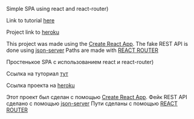 Simple SPA using react and react-router)

Link to tutorial [here](https://www.youtube.com/watch?v=rIoflwHFd6o&list=PLcCp4mjO-z9_4Wak3Uq8dEWC6H1fbSNgL)

Project link to [heroku](https://sleepy-beach-45496.herokuapp.com/)

This project was made using the [Create React App](https://github.com/facebook/create-react-app).
The fake REST API is done using [json-server](https://github.com/typicode/json-server)
Paths are made with [REACT ROUTER](https://github.com/ReactTraining/react-router)



Простенькое SPA с использованием react и react-router)

Ссылка на туториал [тут](https://www.youtube.com/watch?v=rIoflwHFd6o&list=PLcCp4mjO-z9_4Wak3Uq8dEWC6H1fbSNgL)

Ссылка проекта на [heroku](https://sleepy-beach-45496.herokuapp.com/)

Этот проект был сделан c помощью [Create React App](https://github.com/facebook/create-react-app).
Фейк REST API сделано с помощью [json-server](https://github.com/typicode/json-server)
Пути сделаны с помощью [REACT ROUTER](https://github.com/ReactTraining/react-router)

